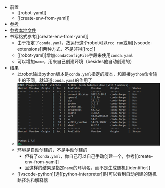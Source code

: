 - 前置
  - [[robot-yaml]]
  - [[create-env-from-yaml]]
- [参考](https://robocorp.com/docs/setup/environment-control)
- [参考本地文件](../example/conda/conda.yaml)
- 书写格式参考[[create-env-from-yaml]]
  - 由于指定了`conda.yaml`，故运行这个robot可以`rcc run`或用[[vscode-extensions]]两种方式，不是非得[[rcc]]
  - [[robot-yaml]]增加`condaConfigFile`字段来使用`conda.yaml`
  - 可以增加`name`，用来自己创建环境（besides他自动创建的）
- 结果
  - 此robot输出python版本是`conda.yaml`指定的版本，和直接`python`命令输出的不同，就知道`conda.yaml`的作用了
  - ![](conda-yaml-example.png)
  - 环境是自动创建的，不是手动创建的
    - 但有了`conda.yaml`，你自己可以自己手动创建一个，参考[[create-env-from-yaml]]
    - 且这样的结果是指定`name`的环境名，而不是生成随机[[identifier]]
  - [[vscode-python]]选[[python-interpreter]]时可以看到自动创建的随机路径名和解释器
